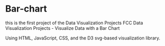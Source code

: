 # Bar-chart
this is the first project of the Data Visualization Projects FCC
Data Visualization Projects - Visualize Data with a Bar Chart

Using HTML, JavaScript, CSS, and the D3 svg-based visualization library.

